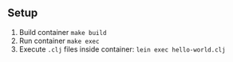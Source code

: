 ## Setup
1. Build container `make build`
2. Run container `make exec`
3. Execute `.clj` files inside container: `lein exec hello-world.clj`